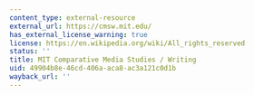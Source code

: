 ```yaml
---
content_type: external-resource
external_url: https://cmsw.mit.edu/
has_external_license_warning: true
license: https://en.wikipedia.org/wiki/All_rights_reserved
status: ''
title: MIT Comparative Media Studies / Writing
uid: 49904b8e-46cd-406a-aca8-ac3a121c0d1b
wayback_url: ''
---
```

